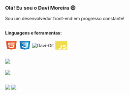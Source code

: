 ### Olá! Eu sou o Davi Moreira 😄
<p>Sou um desenvolvedor front-end em progresso constante!</p>

##

<h4>Linguagens e ferramentas:</h4>
<div style="display: inline_block">
  <img align="center" alt="Davi-HTML" height="28" width="40" src="https://raw.githubusercontent.com/devicons/devicon/master/icons/html5/html5-original.svg" />
  <img align="center" alt="Davi-CSS" height="28" width="40" src="https://raw.githubusercontent.com/devicons/devicon/master/icons/css3/css3-original.svg" />
  <img align="center" alt="Davi-Git" height="28" width="40" src="https://cdn.jsdelivr.net/gh/devicons/devicon/icons/git/git-original.svg" />
  <img align="center" alt="Davi-Js" height="28" width="40" src="https://raw.githubusercontent.com/devicons/devicon/master/icons/javascript/javascript-plain.svg" /><br>   
</div>

##

<div>
  <a href="https://github.com/davimoreira06">
  <img height="180em" src="https://github-readme-stats.vercel.app/api?username=davimoreira06&show_icons=true&theme=tokyonight&include_all_commits=true&count_private=true"/>
</div>
  
  <br>
  
  <img height="160em" src="https://github-readme-stats.vercel.app/api/top-langs/?username=davimoreira06&layout=compact&show_icons=true&theme=tokyonight"/>
  
  ##
  
<div>
  <a href="https://www.linkedin.com/in/davi-moreira-a71587261/" target="_blank"><img src="https://img.shields.io/badge/-LinkedIn-%230077B5?style=for-the-badge&logo=linkedin&logoColor=white" target="_blank"></a>
  <a href = "mailto:davimoreira291273@gmail.com"><img src="https://img.shields.io/badge/-Gmail-%23333?style=for-the-badge&logo=gmail&logoColor=white" target="_blank"></a>
